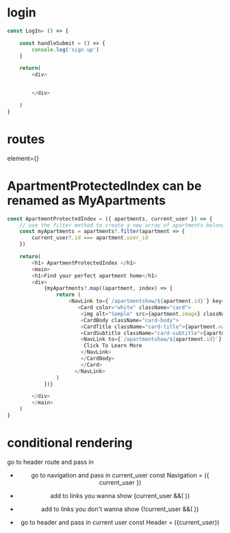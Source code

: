 # login 


```javascript
const LogIn= () => {

    const handleSubmit = () => {
        console.log('sign up')
    }

    return(
        <div>


        </div>

    )
}
```




# routes

element={<MyApartments apartments={apartments} current_user={current_user}>}



# ApartmentProtectedIndex can be renamed as MyApartments
```javascript
const ApartmentProtectedIndex = ({ apartments, current_user }) => {
    // use the filter method to create a new array of apartments belonging to the user by using user_id
    const myApartments = apartments?.filter(apartment => {
        current_user?.id === apartment.user_id
    })

    return(
        <h1> ApartmentProtectedIndex </h1>
        <main>
        <h1>Find your perfect apartment home</h1>
        <div>
            {myApartments?.map((apartment, index) => {
                return (
                    <NavLink to={`/apartmentshow/${apartment.id}`} key={index}>
                       <Card color="white" className="card">
                        <img alt="Sample" src={apartment.image} className="card-img" />
                        <CardBody className="card-body">
                        <CardTitle className="card-title">{apartment.name}</CardTitle>
                        <CardSubtitle className="card-subtitle">{apartment.square_footage}</CardSubtitle>
                        <NavLink to={`/apartmentshow/${apartment.id}`} className="card-link">
                         Click To Learn More
                        </NavLink>
                        </CardBody>
                        </Card>
                      </NavLink>
                )
            })}

        </div>
        </main>
    )
}
```



# conditional rendering

go to header route and pass in 
<Header current_user={currentUser}>

- go to navigation and pass in current_user
const Navigation = ({ current_user })
- add to links you wanna show
{current_user &&(
    <Navlink>
)}

- add to links you don't wanna show
{!current_user &&(
    <NavLinks>
)}

- go to header and pass in current user
const Header = ({current_user})